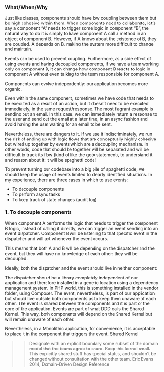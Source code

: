 
### What/When/Why
Just like classes, components should have low coupling between them but be high cohesive within them. When components need to collaborate, 
let’s say a component “A” needs to trigger some logic in component “B”, the natural way to do it is simply to have component A call a 
method in an object of component B. However, if A knows about the existence of B, they are coupled, A depends on B, making the system more 
difficult to change and maintain. 

Events can be used to prevent coupling. Furthermore, as a side effect of using events and having decoupled components, if we have a team
working only on component B, it can change how component B reacts to logic in component A without even talking to the team responsible 
for component A. 

Components can evolve independently: our application becomes more organic.

Even within the same component, sometimes we have code that needs to be executed as a result of an action, but it doesn’t need to be 
executed immediately, in the same request/response. The most flagrant example is sending out an email. In this case, we can immediately 
return a response to the user and send out the email at a later time, in an async fashion and avoid having the user waiting for an email 
to be sent.

Nevertheless, there are dangers to it. If we use it indiscriminately, we run the risk of ending up with logic flows that are conceptually
highly cohesive but wired up together by events which are a decoupling mechanism. In other words, code that should be together will be 
separated and will be difficult to track its flow (kind of like the goto statement), to understand it and reason about it: It will be 
spaghetti code!

To prevent turning our codebase into a big pile of spaghetti code, we should keep the usage of events limited to clearly identified 
situations. In my experience, there are three cases in which to use events:

- To decouple components
- To perform async tasks
- To keep track of state changes (audit log)

### 1. To decouple components

When component A performs the logic that needs to trigger the component B logic, instead of calling it directly, we can trigger an event
sending into an event dispatcher. Component B will be listening to that specific event in the dispatcher and will act whenever the event
occurs.

This means that both A and B will be depending on the dispatcher and the event, but they will have no knowledge of each other: they will
be decoupled.

Ideally, both the dispatcher and the event should live in neither component:

The dispatcher should be a library completely independent of our application and therefore installed in a generic location using a dependency
management system. In PHP world, this is something installed in the vendor folder, using Composer.
The event, nevertheless, is part of our application but should live outside both components as to keep them unaware of each other. The 
event is shared between the components and it is part of the core of the application. Events are part of what DDD calls the Shared 
Kernel. This way, both components will depend on the Shared Kernel but will remain unaware of each other.

Nevertheless, in a Monolithic application, for convenience, it is acceptable to place it in the component that triggers the event.
Shared Kernel

>> Designate with an explicit boundary some subset of the domain model that the teams agree to share. Keep this kernel small. This 
explicitly shared stuff has special status, and shouldn’t be changed without consultation with the other team.
Eric Evans 2014, Domain-Driven Design Reference

[](https://herbertograca.com/2017/10/05/event-driven-architecture/#more-10802)
